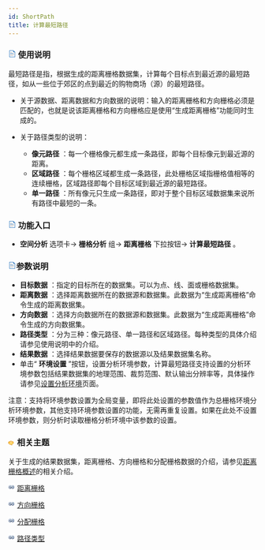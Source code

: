 ```yaml
---
id: ShortPath
title: 计算最短路径
---
```

### ![](../../../img/read.gif) 使用说明

最短路径是指，根据生成的距离栅格数据集，计算每个目标点到最近源的最短路径，如从一些位于郊区的点到最近的购物商场（源）的最短路径。

  * 关于源数据、距离数据和方向数据的说明：输入的距离栅格和方向栅格必须是匹配的，也就是说该距离栅格和方向栅格应是使用“生成距离栅格”功能同时生成的。

  * 关于路径类型的说明：
    * **像元路径** ：每一个栅格像元都生成一条路径，即每个目标像元到最近源的距离。
    * **区域路径** ：每个栅格区域都生成一条路径，此处栅格区域指栅格值相等的连续栅格，区域路径即每个目标区域到最近源的最短路径。
    * **单一路径** ：所有像元只生成一条路径，即对于整个目标区域数据集来说所有路径中最短的一条。

### ![](../../../img/read.gif) 功能入口

  * **空间分析** 选项卡-> **栅格分析** 组-> **距离栅格** 下拉按钮-> **计算最短路径** 。

### ![](../../../img/read.gif)参数说明

  * **目标数据** ：指定的目标所在的数据集。可以为点、线、面或栅格数据集。
  * **距离数据** ：选择距离数据所在的数据源和数据集。此数据为“生成距离栅格”命令生成的距离数据集。 
  * **方向数据** ：选择方向数据所在的数据源和数据集。此数据为“生成距离栅格”命令生成的方向数据集。
  * **路径类型** ：分为三种：像元路径、单一路径和区域路径。每种类型的具体介绍请参见使用说明中的介绍。
  * **结果数据** ：选择结果数据要保存的数据源以及结果数据集名称。
  * 单击“ **环境设置** ”按钮，设置分析环境参数，计算最短路径支持设置的分析环境参数包括结果数据集的地理范围、裁剪范围、默认输出分辨率等，具体操作请参见[设置分析环境](../../Raster/AnalystEnvironment)页面。

注意：支持将环境参数设置为全局变量，即将此处设置的参数值作为总栅格环境分析环境参数，其他支持环境参数设置的功能，无需再重复设置。如果在此处不设置环境参数，则分析时读取栅格分析环境中该参数的设置。

### ![](../../../img/seealso.png) 相关主题

关于生成的结果数据集，距离栅格、方向栅格和分配栅格数据的介绍，请参见[距离栅格概述](RasterDistance)的相关介绍。

![](../../../img/smalltitle.png) [距离栅格](RasterDistance)

![](../../../img/smalltitle.png) [方向栅格](RasterDistance)

![](../../../img/smalltitle.png) [分配栅格](RasterDistance)

![](../../../img/smalltitle.png) [路径类型](RasterDistance)